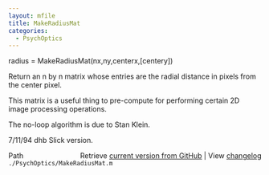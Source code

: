 ```yaml
---
layout: mfile
title: MakeRadiusMat
categories:
  - PsychOptics
---
```


radius = MakeRadiusMat\(nx,ny,centerx,\[centery\]\)

Return an n by n matrix whose entries are the
radial distance in pixels from the center pixel.

This matrix is a useful thing to pre\-compute for
performing certain 2D image processing operations.

The no\-loop algorithm is due to Stan Klein.

7/11/94     dhb     Slick version.


<div class="code_header" style="text-align:right;">
  <span style="float:left;">Path&nbsp;&nbsp;</span> <span class="counter">Retrieve <a href=
  "https://raw.github.com/Psychtoolbox-3/Psychtoolbox-3/beta/./PsychOptics/MakeRadiusMat.m">current version from GitHub</a> | View <a href=
  "https://github.com/Psychtoolbox-3/Psychtoolbox-3/commits/beta/./PsychOptics/MakeRadiusMat.m">changelog</a></span>
</div>
<div class="code">
  <code>./PsychOptics/MakeRadiusMat.m</code>
</div>
